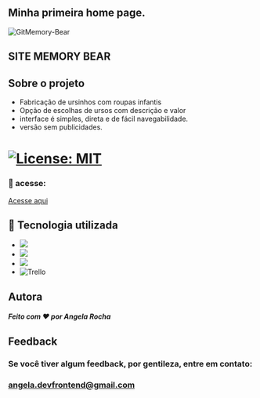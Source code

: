 ## Minha primeira home page.

![GitMemory-Bear](https://user-images.githubusercontent.com/124155078/221212370-fa1055ee-a303-4191-97d7-9400be997436.gif)



## SITE MEMORY BEAR 

## Sobre o projeto


- Fabricação de ursinhos com roupas infantis
- Opção de escolhas de ursos com descrição e valor
- interface é simples, direta e de fácil navegabilidade.
- versão sem publicidades.


# [![License: MIT](https://img.shields.io/badge/License-MIT-greem.svg)](https://opensource.org/licenses/MIT)

### 🚀 acesse:

[Acesse aqui](https://angela-rocha.github.io/Site_memorybear/)


## 🔧 Tecnologia utilizada
* ![](https://img.shields.io/badge/Visual_Studio_Code-0078D4?style=for-the-badge&logo=visual%20studio%20code&logoColor=white)
* ![](https://img.shields.io/badge/HTML5-E34F26?style=for-the-badge&logo=html5&logoColor=white)
* ![](https://img.shields.io/badge/CSS3-1572B6?style=for-the-badge&logo=css3&logoColor=white)
* ![Trello](https://img.shields.io/badge/Trello-%23026AA7.svg?style=for-the-badge&logo=Trello&logoColor=white)
 

## Autora

##### Feito com ❤ por Angela Rocha 

## Feedback

### Se você tiver algum feedback, por gentileza, entre em contato: 

### angela.devfrontend@gmail.com




